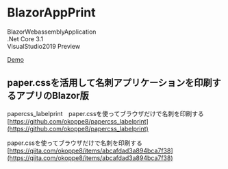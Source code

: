 # BlazorAppPrint

BlazorWebassemblyApplication<br/>
.Net Core 3.1 <br/>
VisualStudio2019 Preview<br/>

[Demo](https://blazorappprint.firebaseapp.com/)

## paper.cssを活用して名刺アプリケーションを印刷するアプリのBlazor版

papercss_labelprint　paper.cssを使ってブラウザだけで名刺を印刷する
[https://github.com/okoppe8/papercss_labelprint](https://github.com/okoppe8/papercss_labelprint)

paper.cssを使ってブラウザだけで名刺を印刷する
[https://qiita.com/okoppe8/items/abcafdad3a894bca7f38](https://qiita.com/okoppe8/items/abcafdad3a894bca7f38)

